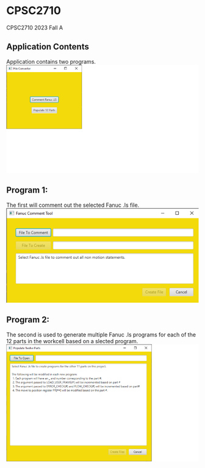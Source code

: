 # CPSC2710
CPSC2710 2023 Fall A
## Application Contents
Application contains two programs.
![Screenshot of main application.](/module7/MainApp.png)
## Program 1:
The first will comment out the selected Fanuc .ls file.
![Screenshot of Fanuc comment application.](/module7/FanucCommentTool.png)

## Program 2:
The second is used to generate multiple Fanuc .ls programs for each of the 12 parts in the workcell based on a slected program.
![Screenshot of Twelve Parts application.](/module7/TwelveParts.png)

